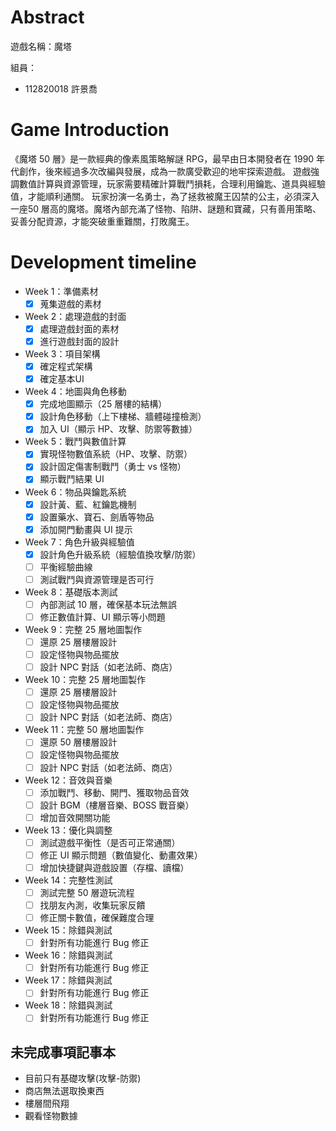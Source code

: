 # Abstract

遊戲名稱：魔塔

組員：

- 112820018 許景喬

# Game Introduction

《魔塔 50 層》是一款經典的像素風策略解謎 RPG，最早由日本開發者在 1990 年代創作，後來經過多次改編與發展，成為一款廣受歡迎的地牢探索遊戲。
遊戲強調數值計算與資源管理，玩家需要精確計算戰鬥損耗，合理利用鑰匙、道具與經驗值，才能順利通關。
玩家扮演一名勇士，為了拯救被魔王囚禁的公主，必須深入一座50 層高的魔塔。魔塔內部充滿了怪物、陷阱、謎題和寶藏，只有善用策略、妥善分配資源，才能突破重重難關，打敗魔王。

# Development timeline

- Week 1：準備素材
  - [x] 蒐集遊戲的素材

- Week 2：處理遊戲的封面
  - [x] 處理遊戲封面的素材
  - [x] 進行遊戲封面的設計

- Week 3：項目架構
  - [x] 確定程式架構
  - [x] 確定基本UI

- Week 4：地圖與角色移動
  - [x] 完成地圖顯示（25 層樓的結構）
  - [x] 設計角色移動（上下樓梯、牆體碰撞檢測）
  - [x] 加入 UI（顯示 HP、攻擊、防禦等數據）

- Week 5：戰鬥與數值計算
  - [x] 實現怪物數值系統（HP、攻擊、防禦）
  - [x] 設計固定傷害制戰鬥（勇士 vs 怪物）
  - [x] 顯示戰鬥結果 UI

- Week 6：物品與鑰匙系統
  - [x] 設計黃、藍、紅鑰匙機制
  - [x] 設置藥水、寶石、劍盾等物品
  - [x] 添加開門動畫與 UI 提示

- Week 7：角色升級與經驗值
  - [x] 設計角色升級系統（經驗值換攻擊/防禦）
  - [ ] 平衡經驗曲線
  - [ ] 測試戰鬥與資源管理是否可行

- Week 8：基礎版本測試
  - [ ] 內部測試 10 層，確保基本玩法無誤
  - [ ] 修正數值計算、UI 顯示等小問題

- Week 9：完整 25 層地圖製作
  - [ ] 還原 25 層樓層設計
  - [ ] 設定怪物與物品擺放
  - [ ] 設計 NPC 對話（如老法師、商店）

- Week 10：完整 25 層地圖製作
  - [ ] 還原 25 層樓層設計
  - [ ] 設定怪物與物品擺放
  - [ ] 設計 NPC 對話（如老法師、商店）

- Week 11：完整 50 層地圖製作
  - [ ] 還原 50 層樓層設計
  - [ ] 設定怪物與物品擺放
  - [ ] 設計 NPC 對話（如老法師、商店）

- Week 12：音效與音樂
  - [ ] 添加戰鬥、移動、開門、獲取物品音效
  - [ ] 設計 BGM（樓層音樂、BOSS 戰音樂）
  - [ ] 增加音效開關功能

- Week 13：優化與調整
  - [ ] 測試遊戲平衡性（是否可正常通關）
  - [ ] 修正 UI 顯示問題（數值變化、動畫效果）
  - [ ] 增加快捷鍵與遊戲設置（存檔、讀檔）

- Week 14：完整性測試
  - [ ] 測試完整 50 層遊玩流程
  - [ ] 找朋友內測，收集玩家反饋
  - [ ] 修正關卡數值，確保難度合理

- Week 15：除錯與測試
  - [ ] 針對所有功能進行 Bug 修正

- Week 16：除錯與測試
  - [ ] 針對所有功能進行 Bug 修正

- Week 17：除錯與測試
  - [ ] 針對所有功能進行 Bug 修正

- Week 18：除錯與測試
  - [ ] 針對所有功能進行 Bug 修正

## 未完成事項記事本
- 目前只有基礎攻擊(攻擊-防禦)
- 商店無法選取換東西
- 樓層間飛翔
- 觀看怪物數據